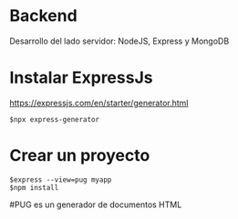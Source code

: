 # Backend
Desarrollo del lado servidor: NodeJS, Express y MongoDB

# Instalar ExpressJs
https://expressjs.com/en/starter/generator.html
```
$npx express-generator
```

# Crear un proyecto

```
$express --view=pug myapp
$npm install
```

#PUG es un generador de documentos HTML